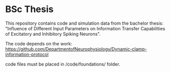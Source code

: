 # BSc Thesis
This repository contains code and simulation data from the bachelor thesis: "Influence of Different Input Parameters on Information Transfer Capabilities of Excitatory and Inhibitory Spiking Neurons".

The code depends on the work:
https://github.com/DepartmentofNeurophysiology/Dynamic-clamp-information-protocol

code files must be placed in /code/foundations/ folder.
